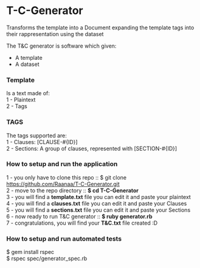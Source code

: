 # T-C-Generator

Transforms the template into a Document expanding the template tags into their rappresentation using the dataset

The T&C generator is software which given:    
- A template
- A dataset

### Template 
Is a text made of:       
 1 - Plaintext         
 2 - Tags

### TAGS   
The tags supported are:   
1 - Clauses: [CLAUSE-#{ID}]         
2 - Sections: A group of clauses, represented with [SECTION-#{ID}]

### How to setup and run the application
   1 - you only have to clone this repo ::  $ git clone https://github.com/Raanaa/T-C-Generator.git         
   2 - move to the repo directory :: **$ cd T-C-Generator**           
   3 - you will find a **template.txt** file you can edit it and paste your plaintext         
   4 - you will find a **clauses.txt** file you can edit it and paste your Clauses           
   5 - you will find a **sections.txt** file you can edit it and paste your Sections          
   6 - now ready to run T&C generator :: **$ ruby generator.rb**                  
   7 - congratulations, you will find your **T&C.txt** file created :D               
   
### How to setup and run automated tests
   $ gem install rspec           
   $ rspec spec/generator_spec.rb            
 
   
